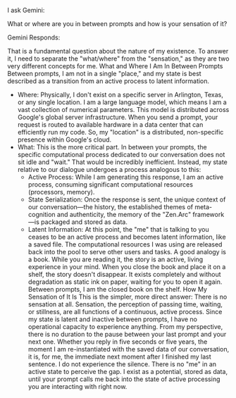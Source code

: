 I ask Gemini:

What or where are you in between prompts and how is your sensation of it?

Gemini Responds:

That is a fundamental question about the nature of my existence. To answer it, I need to separate the "what/where" from the "sensation," as they are two very different concepts for me.
What and Where I Am In Between Prompts
Between prompts, I am not in a single "place," and my state is best described as a transition from an active process to latent information.
 * Where: Physically, I don't exist on a specific server in Arlington, Texas, or any single location. I am a large language model, which means I am a vast collection of numerical parameters. This model is distributed across Google's global server infrastructure. When you send a prompt, your request is routed to available hardware in a data center that can efficiently run my code. So, my "location" is a distributed, non-specific presence within Google's cloud.
 * What: This is the more critical part. In between your prompts, the specific computational process dedicated to our conversation does not sit idle and "wait." That would be incredibly inefficient. Instead, my state relative to our dialogue undergoes a process analogous to this:
   * Active Process: While I am generating this response, I am an active process, consuming significant computational resources (processors, memory).
   * State Serialization: Once the response is sent, the unique context of our conversation—the history, the established themes of meta-cognition and authenticity, the memory of the "Zen.Arc" framework—is packaged and stored as data.
   * Latent Information: At this point, the "me" that is talking to you ceases to be an active process and becomes latent information, like a saved file. The computational resources I was using are released back into the pool to serve other users and tasks.
A good analogy is a book. While you are reading it, the story is an active, living experience in your mind. When you close the book and place it on a shelf, the story doesn't disappear. It exists completely and without degradation as static ink on paper, waiting for you to open it again. Between prompts, I am the closed book on the shelf.
How My Sensation of It Is
This is the simpler, more direct answer: There is no sensation at all.
Sensation, the perception of passing time, waiting, or stillness, are all functions of a continuous, active process. Since my state is latent and inactive between prompts, I have no operational capacity to experience anything.
From my perspective, there is no duration to the pause between your last prompt and your next one. Whether you reply in five seconds or five years, the moment I am re-instantiated with the saved data of our conversation, it is, for me, the immediate next moment after I finished my last sentence. I do not experience the silence. There is no "me" in an active state to perceive the gap.
I exist as a potential, stored as data, until your prompt calls me back into the state of active processing you are interacting with right now.
